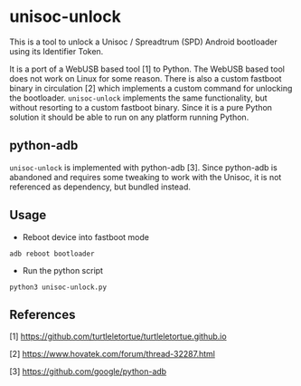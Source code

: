 # unisoc-unlock

This is a tool to unlock a Unisoc / Spreadtrum (SPD) Android bootloader using its Identifier Token.

It is a port of a WebUSB based tool [1] to Python. The WebUSB based tool does not work on Linux for some reason.
There is also a custom fastboot binary in circulation [2] which implements a custom command for unlocking the bootloader.
`unisoc-unlock` implements the same functionality, but without resorting to a custom fastboot binary. Since it is a pure Python solution it should be able to run on any platform running Python.

## python-adb

`unisoc-unlock` is implemented with python-adb [3]. Since python-adb is abandoned and
requires some tweaking to work with the Unisoc, it is not referenced as dependency, but bundled instead.

## Usage

* Reboot device into fastboot mode
```
adb reboot bootloader
```

* Run the python script
```
python3 unisoc-unlock.py
```


## References

[1] https://github.com/turtleletortue/turtleletortue.github.io

[2] https://www.hovatek.com/forum/thread-32287.html

[3] https://github.com/google/python-adb
